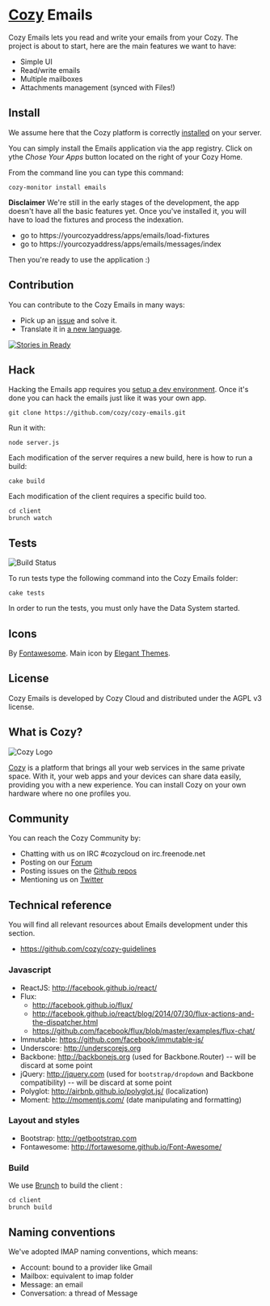 # [Cozy](http://cozy.io) Emails

Cozy Emails lets you read and write your emails from your Cozy. The project is about to start, here are the main features we want to have:

* Simple UI
* Read/write emails
* Multiple mailboxes
* Attachments management (synced with Files!)


## Install

We assume here that the Cozy platform is correctly [installed](http://cozy.io/host/install.html)
 on your server.

You can simply install the Emails application via the app registry. Click on
ythe *Chose Your Apps* button located on the right of your Cozy Home.

From the command line you can type this command:

    cozy-monitor install emails

**Disclaimer**
We're still in the early stages of the development, the app doesn't have all the basic features yet. Once you've installed it, you will have to load the fixtures and process the indexation.
* go to https://yourcozyaddress/apps/emails/load-fixtures
* go to https://yourcozyaddress/apps/emails/messages/index

Then you're ready to use the application :)


## Contribution

You can contribute to the Cozy Emails in many ways:

* Pick up an [issue](https://github.com/mycozycloud/cozy-emails/issues?state=open) and solve it.
* Translate it in [a new language](https://github.com/mycozycloud/cozy-emails/tree/master/client/app/locales).

[![Stories in Ready](https://badge.waffle.io/mycozycloud/cozy-emails.png?label=ready)](https://waffle.io/mycozycloud/cozy-emails)

## Hack

Hacking the Emails app requires you [setup a dev environment](http://cozy.io/hack/getting-started/). Once it's done you can hack the emails just like it was your own app.

    git clone https://github.com/cozy/cozy-emails.git

Run it with:

    node server.js

Each modification of the server requires a new build, here is how to run a
build:

    cake build

Each modification of the client requires a specific build too.

    cd client
    brunch watch

## Tests

![Build
Status](https://travis-ci.org/mycozycloud/cozy-emails.png?branch=master)

To run tests type the following command into the Cozy Emails folder:

    cake tests

In order to run the tests, you must only have the Data System started.

## Icons

By [Fontawesome](http://fortawesome.github.io/Font-Awesome/).
Main icon by [Elegant Themes](http://www.elegantthemes.com/blog/freebie-of-the-week/beautiful-flat-icons-for-free).

## License

Cozy Emails is developed by Cozy Cloud and distributed under the AGPL v3 license.

## What is Cozy?

![Cozy Logo](https://raw.github.com/mycozycloud/cozy-setup/gh-pages/assets/images/happycloud.png)

[Cozy](http://cozy.io) is a platform that brings all your web services in the
same private space.  With it, your web apps and your devices can share data
easily, providing you
with a new experience. You can install Cozy on your own hardware where no one
profiles you.

## Community

You can reach the Cozy Community by:

* Chatting with us on IRC #cozycloud on irc.freenode.net
* Posting on our [Forum](https://groups.google.com/forum/?fromgroups#!forum/cozy-cloud)
* Posting issues on the [Github repos](https://github.com/mycozycloud/)
* Mentioning us on [Twitter](http://twitter.com/mycozycloud)

## Technical reference

You will find all relevant resources about Emails development under this section.

* https://github.com/cozy/cozy-guidelines

### Javascript
* ReactJS: http://facebook.github.io/react/
* Flux:
    * http://facebook.github.io/flux/
    * http://facebook.github.io/react/blog/2014/07/30/flux-actions-and-the-dispatcher.html
    * https://github.com/facebook/flux/blob/master/examples/flux-chat/
* Immutable: https://github.com/facebook/immutable-js/
* Underscore: http://underscorejs.org
* Backbone: http://backbonejs.org (used for Backbone.Router) -- will be discard at some point
* jQuery: http://jquery.com (used for `bootstrap/dropdown` and Backbone compatibility) -- will be discard at some point
* Polyglot: http://airbnb.github.io/polyglot.js/ (localization)
* Moment: http://momentjs.com/ (date manipulating and formatting)

### Layout and styles
* Bootstrap: http://getbootstrap.com
* Fontawesome: http://fortawesome.github.io/Font-Awesome/

### Build

We use [Brunch](http://brunch.io/) to build the client :

    cd client
    brunch build

## Naming conventions
We've adopted IMAP naming conventions, which means:
* Account: bound to a provider like Gmail
* Mailbox: equivalent to imap folder
* Message: an email
* Conversation: a thread of Message


